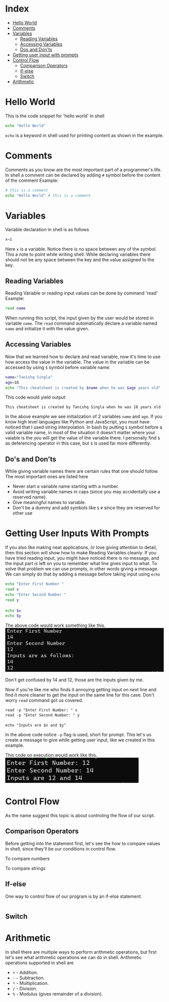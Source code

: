 ﻿# Index
- [Hello World](#Hello-World)
- [Comments](#Comments)
- [Variables](#Variables)
  - [Reading Variables](#Reading-Variables)
  - [Accessing Variables](#Accessing-Variables)
  - [Dos and Don'ts](#Do's-and-Dont's)
- [Getting user input with prompts](#Getting-User-Inputs-With-prompts)
- [Control Flow](#Control-Flow)
  - [Comparison Operators](#Comparison-Operators)
  - [if-else](#If-else)
  - [Switch](#Switch)
- [Arithmetic](#Arithmetic)
# Hello World
This is the code snippet for 'hello world' in shell

```bash
echo "Hello World"
```
`echo` is a keyword in shell used for printing content as shown in the example.

# Comments
Comments as you know are the most important part of a programmer's life.
In shell a comment can be declared by adding `#` symbol before the content of the comment
Example:
```bash
# this is a comment
echo "Hello World" # this is a comment
```


# Variables
Variable declaration in shell is as follows
```bash
x=1
```
Here `x` is a variable. Notice there is no space between any of the symbol.
This a note to point while writing shell. While declaring variables there should not be any space between the key and the value assigned to the key.

## Reading Variables
Reading Variable or reading input values can be done by command 'read'
Example:
```bash
read name
```
When running this script, the input given by the user would be stored in variable `name`. The `read` command automatically declare a variable named `name` and initialize it with the value given.

## Accessing Variables
Now that we learned how to declare and read variable, now it's time to use how access the value in the variable.
The value in the variable can be accessed by using `$` symbol before variable name.
```bash
name="Tanishq Singla"
age=18
echo "This cheatsheet is created by $name when he was $age years old"
```
This code would yield output
```
This cheatsheet is created by Tanishq Singla when he was 18 years old
```
In the above example we see initialization of 2 variables `name` and `age`.
If you know high level languages like Python and JavaScript, you must have noticed that I used string interpolation.
In bash by putting `$` symbol before a valid variable name, in most of the situation it doesn't matter where your vaiable is the you will get the value of the variable there.
I personally find `$` as deferencing operator in this case, but `$` is used far more differently.


## Do's and Don'ts
While giving variable names there are certain rules that one should follow.
The most important ones are listed here
- Never start a variable name starting with a number.
- Avoid writing variable names in caps (since you may accidentally use a reserved name).
- Give meaningful names to variable.
- Don't be a dummy and add symbols like `$` `#` since they are reserved for other use
# Getting User Inputs With Prompts
If you also like making neat applications, or love giving attention to detail, then this section will show how to make Reading Variables cleanly.
If you have tried reading input, you might have noticed there is no message, and the input part is left on you to remember what line gives input to what.
To solve that problem we can use prompts, in other words giving a message. We can simply do that by adding a message before taking input using `echo`
```bash
echo "Enter First Number "
read x
echo "Enter Second Number "
read y

echo $x
echo $y
```
The above code would work something like this.
![Screenshot 1](Images/scrsht1.png)

Don't get confused by 14 and 12, those are the inputs given by me.

Now if you're like me who finds it annoying getting input on next line and find it more cleaner to get the input on the same line for this case.
Don't worry `read` command got us covered.
```
read -p "Enter First Number: " x
read -p "Enter Second Number: " y

echo "Inputs are $x and $y"
```
In the above code notice `-p` flag is used, short for prompt. This let's us create a message to give while getting user input, like we created in this example.

This code on execution would work like this.\
![Screenshot 2](Images/scrsht2.png)

# Control Flow
As the name suggest this topic is about controling the flow of our script. 


## Comparison Operators
Before getting into the statement first, let's see the how to compare values in shell, since they'll be our conditions in control flow.

To compare numbers

To compare strings

## If-else
One way to control flow of our program is by an if-else statement. 
```bash
```

## Switch


# Arithmetic
In shell there are multiple ways to perform arithmetic operations, but first let's see what arithmetic operations we can do in shell.
Arithmetic operations supported in shell are
- `+` - Addition.
- `-` - Subtraction.
- `*` - Multiplication.
- `/` - Division.
- `%` - Modulus (gives remainder of a division).

